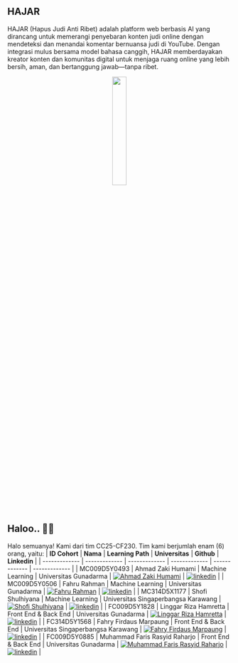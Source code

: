 ## HAJAR
HAJAR (Hapus Judi Anti Ribet) adalah platform web berbasis AI yang dirancang untuk memerangi penyebaran konten judi online dengan mendeteksi dan menandai komentar bernuansa judi di YouTube. Dengan integrasi mulus bersama model bahasa canggih, HAJAR memberdayakan kreator konten dan komunitas digital untuk menjaga ruang online yang lebih bersih, aman, dan bertanggung jawab—tanpa ribet.
<p align="center">
  <img src="https://raw.githubusercontent.com//.github/refs/heads/main/profile/hajar-logo.png" width="25%" />
</p>


## Haloo.. 👋👋
Halo semuanya! Kami dari tim CC25-CF230. Tim kami berjumlah enam (6) orang, yaitu:
| **ID Cohort**  | **Nama** |  **Learning Path** | **Universitas** | **Github** | **Linkedin** | 
| ------------- | -------------  | -------------  | -------------  | ------------- | ------------- |
| MC009D5Y0493  | Ahmad Zaki Humami  | Machine Learning   | Universitas Gunadarma  | [![Ahmad Zaki Humami](https://skillicons.dev/icons?i=github)](https://github.com/ahmadzkh)  | [![linkedin](https://img.shields.io/badge/linkedin-0A66C2?style=for-the-badge&logo=linkedin&logoColor=white)](https://www.linkedin.com/in/ahmadzkh/) |
| MC009D5Y0506  | Fahru Rahman  | Machine Learning   | Universitas Gunadarma    | [![Fahru Rahman](https://skillicons.dev/icons?i=github)](https://github.com/fhru) | [![linkedin](https://img.shields.io/badge/linkedin-0A66C2?style=for-the-badge&logo=linkedin&logoColor=white)](http://www.linkedin.com/in/fahru-rahman/) |
| MC314D5X1177  | Shofi Shulhiyana  | Machine Learning   | Universitas Singaperbangsa Karawang    | [![Shofi Shulhiyana](https://skillicons.dev/icons?i=github)](https://github.com/shofishyn)   | [![linkedin](https://img.shields.io/badge/linkedin-0A66C2?style=for-the-badge&logo=linkedin&logoColor=white)](http://www.linkedin.com/in/shofi-shulhiyana/) |
| FC009D5Y1828  | Linggar Riza Hamretta  | Front End & Back End   | Universitas Gunadarma  | [![Linggar Riza Hamretta](https://skillicons.dev/icons?i=github)](https://github.com/LinggarR01) | [![linkedin](https://img.shields.io/badge/linkedin-0A66C2?style=for-the-badge&logo=linkedin&logoColor=white)](https://www.linkedin.com/in/linggarrizah-08265b351/) |
| FC314D5Y1568  | Fahry Firdaus Marpaung  | Front End & Back End   | Universitas Singaperbangsa Karawang  | [![Fahry Firdaus Marpaung](https://skillicons.dev/icons?i=github)](https://github.com/Fahry169) | [![linkedin](https://img.shields.io/badge/linkedin-0A66C2?style=for-the-badge&logo=linkedin&logoColor=white)](https://www.linkedin.com/in/fahryfirdaus/) |
| FC009D5Y0885  | Muhammad Faris Rasyid Raharjo  | Front End & Back End   | Universitas Gunadarma  | [![Muhammad Faris Rasyid Raharjo](https://skillicons.dev/icons?i=github)](https://github.com/reversers) | [![linkedin](https://img.shields.io/badge/linkedin-0A66C2?style=for-the-badge&logo=linkedin&logoColor=white)](https://www.linkedin.com/in/faris-rasyid-23a74b1aa/) |


<!--

**Here are some ideas to get you started:**

🙋‍♀️ A short introduction - what is your organization all about?
🌈 Contribution guidelines - how can the community get involved?
👩‍💻 Useful resources - where can the community find your docs? Is there anything else the community should know?
🍿 Fun facts - what does your team eat for breakfast?
🧙 Remember, you can do mighty things with the power of [Markdown](https://docs.github.com/github/writing-on-github/getting-started-with-writing-and-formatting-on-github/basic-writing-and-formatting-syntax)
-->
